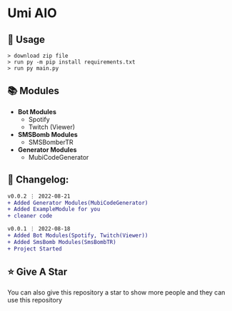# Umi AIO

## 🎈 Usage

```
> download zip file
> run py -m pip install requirements.txt
> run py main.py
```

## 📚 Modules

-   **Bot Modules**
    -   Spotify
    -   Twitch (Viewer)
-   **SMSBomb Modules**
    -   SMSBomberTR
-   **Generator Modules**
    -   MubiCodeGenerator

## 🚩 Changelog:

```diff
v0.0.2 ⋮ 2022-08-21
+ Added Generator Modules(MubiCodeGenerator)
+ Added ExampleModule for you
+ cleaner code

v0.0.1 ⋮ 2022-08-18
+ Added Bot Modules(Spotify, Twitch(Viewer))
+ Added SmsBomb Modules(SmsBombTR)
+ Project Started
```

## ⭐ Give A Star

You can also give this repository a star to show more people and they can use this repository
